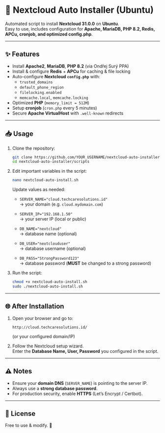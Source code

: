 # 🚀 Nextcloud Auto Installer (Ubuntu)

Automated script to install **Nextcloud 31.0.0** on **Ubuntu**.  
Easy to use, includes configuration for **Apache, MariaDB, PHP 8.2, Redis, APCu, cronjob, and optimized config.php**.

---

## ✨ Features

- Install **Apache2**, **MariaDB**, **PHP 8.2** (via Ondřej Surý PPA)
- Install & configure **Redis** + **APCu** for caching & file locking
- Auto-configure **Nextcloud `config.php`** with:
  - `trusted_domains`
  - `default_phone_region`
  - `filelocking.enabled`
  - `memcache.local`, `memcache.locking`
- Optimized **PHP** (`memory_limit = 512M`)
- Setup **cronjob** (`cron.php` every 5 minutes)
- Secure **Apache VirtualHost** with `.well-known` redirects

---

## 📥 Usage

1. Clone the repository:
   ```bash
   git clone https://github.com/YOUR_USERNAME/nextcloud-auto-installer.git
   cd nextcloud-auto-installer/scripts
   ```

2. Edit important variables in the script:
   ```bash
   nano nextcloud-auto-install.sh
   ```

   Update values as needed:

   - `SERVER_NAME="cloud.techcaresolutions.id"`  
     → your domain (e.g. `cloud.mydomain.com`)

   - `SERVER_IP="192.168.1.50"`  
     → your server IP (local or public)

   - `DB_NAME="nextcloud"`  
     → database name (optional)

   - `DB_USER="nextclouduser"`  
     → database username (optional)

   - `DB_PASS="StrongPassword123"`  
     → database password (**MUST** be changed to a strong password)

3. Run the script:
   ```bash
   chmod +x nextcloud-auto-install.sh
   sudo ./nextcloud-auto-install.sh
   ```

---

## 🌐 After Installation

1. Open your browser and go to:
   ```
   http://cloud.techcaresolutions.id/
   ```
   (or your configured domain/IP)

2. Follow the Nextcloud setup wizard.  
   Enter the **Database Name, User, Password** you configured in the script.

---

## ⚠️ Notes

- Ensure your **domain DNS** (`SERVER_NAME`) is pointing to the server IP.
- Always use a **strong database password**.
- For production security, enable **HTTPS** (Let’s Encrypt / Certbot).

---

## 📄 License

Free to use & modify. 🙌
